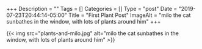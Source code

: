 +++
Description = ""
Tags = []
Categories = []
Type = "post"
Date = "2019-07-23T20:44:14-05:00"
Title = "First Plant Post"
ImageAlt = "milo the cat sunbathes in the window, with lots of plants around him"
+++

{{< img src="plants-and-milo.jpg" alt="milo the cat sunbathes in the window, with lots of plants around him" >}}
